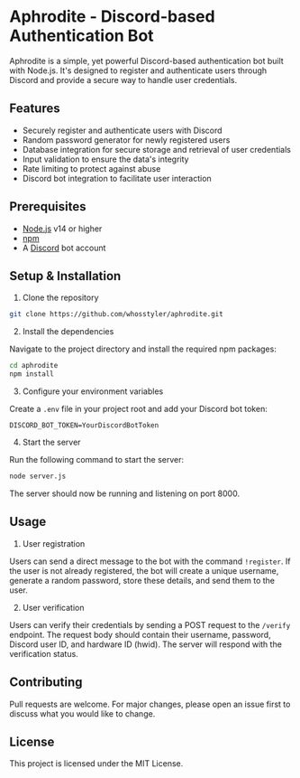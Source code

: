 # Aphrodite - Discord-based Authentication Bot

Aphrodite is a simple, yet powerful Discord-based authentication bot built with Node.js. It's designed to register and authenticate users through Discord and provide a secure way to handle user credentials.

## Features
* Securely register and authenticate users with Discord
* Random password generator for newly registered users
* Database integration for secure storage and retrieval of user credentials
* Input validation to ensure the data's integrity
* Rate limiting to protect against abuse
* Discord bot integration to facilitate user interaction

## Prerequisites

* [Node.js](https://nodejs.org/en/) v14 or higher
* [npm](https://www.npmjs.com/get-npm)
* A [Discord](https://discord.com/) bot account

## Setup & Installation

1. Clone the repository

```bash
git clone https://github.com/whosstyler/aphrodite.git
```

2. Install the dependencies

Navigate to the project directory and install the required npm packages:

```bash
cd aphrodite
npm install
```

3. Configure your environment variables

Create a `.env` file in your project root and add your Discord bot token:

```env
DISCORD_BOT_TOKEN=YourDiscordBotToken
```

4. Start the server

Run the following command to start the server:

```bash
node server.js
```

The server should now be running and listening on port 8000.

## Usage

1. User registration

Users can send a direct message to the bot with the command `!register`. If the user is not already registered, the bot will create a unique username, generate a random password, store these details, and send them to the user.

2. User verification

Users can verify their credentials by sending a POST request to the `/verify` endpoint. The request body should contain their username, password, Discord user ID, and hardware ID (hwid). The server will respond with the verification status.

## Contributing

Pull requests are welcome. For major changes, please open an issue first to discuss what you would like to change.

## License

This project is licensed under the MIT License.

